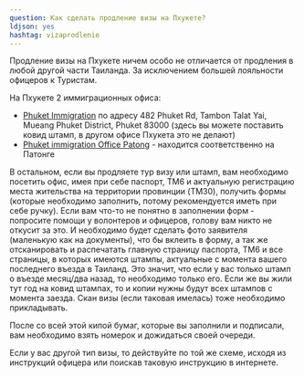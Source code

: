 ```yaml
---
question: Как сделать продление визы на Пхукете?
ldjson: yes
hashtag: vizaprodlenie
---
```


Продление визы на Пхукете ничем особо не отличается от продления в любой другой части Таиланда. За исключением большей лояльности офицеров к Туристам.

На Пхукете 2 иммиграционных офиса: 

* [Phuket Immigration](https://goo.gl/maps/xseU2YiM7AyLauey7) по адресу 482 Phuket Rd, Tambon Talat Yai, Mueang Phuket District, Phuket 83000 (здесь вы можете поставить ковид штамп, в другом офисе Пхукета это не делают)
* [Phuket immigration Office Patong](https://goo.gl/maps/NHc2rK4pbttfwv7e8) - находится соответственно на Патонге

В остальном, если вы продляете тур визу или штамп, вам необходимо посетить офис, имея при себе паспорт, TM6 и актуальную регистрацию места жительства на территории провинции (TM30), получить формы (которые необходимо заполнить, потому рекомендуется иметь при себе ручку). Если вам что-то не понятно в заполнении форм - попросите помощи у волонтеров и офицеров, голову вам никто не откусит за это. И необходимо будет сделать фото заявителя (маленькую как на документы), что бы вклеить в форму, а так же отсканировать и распечатать главную страницу паспорта, TM6 и все страницы, в которых имеются штампы, актуальные с момента вашего последнего въезда в Таиланд. Это значит, что если у вас только штамп о въезде месяц/два назад, то необходимо только его. Если же вы жили тут год на ковид штампах, то и копии нужны будут всех штампов с момента заезда. Скан визы (если таковая имелась) тоже необходимо прикладывать.

После со всей этой кипой бумаг, которые вы заполнили и подписали, вам необходимо взять номерок и дожидаться своей очереди.

Если у вас другой тип визы, то действуйте по той же схеме, исходя из инструкций офицера или поискав таковую инструкцию в интернете. 
